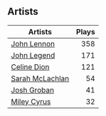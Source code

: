 ## Artists
Artists | Plays 
----- | -----: 
[John Lennon](/artists/john-lennon-972) | 358
[John Legend](/artists/john-legend-36643) | 171
[Celine Dion](/artists/celine-dion-39068) | 121
[Sarah McLachlan](/artists/sarah-mclachlan-89556) | 54
[Josh Groban](/artists/josh-groban-58260) | 41
[Miley Cyrus](/artists/miley-cyrus-42281) | 32

